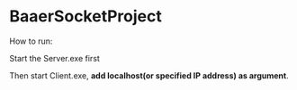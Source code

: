 # BaaerSocketProject

How to run: 

Start the Server.exe first  

Then start Client.exe, **add localhost(or specified IP address) as argument**.


